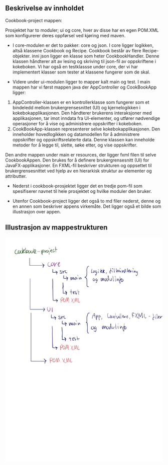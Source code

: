 ## Beskrivelse av innholdet 

Cookbook-project mappen: 

Prosjektet har to moduler; ui og core, hver av disse har en egen POM.XML som konfigurerer deres oppførsel ved kjøring med maven.

- I core-modulen er det to pakker: core og json. I core ligger logikken, altså klassene Cookbook og Recipe. Cookbook består av flere Recipe-objekter. inni json ligger en klasse som heter CookbookHandler. Denne klassen håndterer alt av lesing og skriving til json-fil av oppskriftene i kokeboken. Vi har også en testklassse under core, der vi har implementert klasser som tester at klassene fungerer som de skal.

- Videre under ui-modulen ligger to mapper kalt main og test. 
I main mappen har vi først mappen java der AppController og CookBookApp ligger:
1. AppController-klassen er en kontrollerklasse som fungerer som et bindeledd mellom brukergrensesnittet (UI) og kjernelogikken i kokebokapplikasjonen. Den håndterer brukerens interaksjoner med applikasjonen, tar imot inndata fra UI-elementer, og utfører nødvendige operasjoner for å vise og administrere oppskrifter i kokeboken. 
2. CookBookApp-klassen representerer selve kokebokapplikasjonen. Den inneholder hovedlogikken og datamodellen for å administrere oppskrifter og oppskriftsrelaterte data. Denne klassen kan inneholde metoder for å legge til, slette, søke etter, og vise oppskrifter.

Den andre mappen under main er resources, der ligger fxml filen til selve CookbookAppen. Den brukes for å definere brukergrensesnitt (UI) for JavaFX-applikasjoner. En FXML-fil beskriver strukturen og oppsettet til brukergrensesnittet ved hjelp av en hierarkisk struktur av elementer og attributter.

- Nederst i cookbook-prosjektet ligger det en tredje pom-fil som spesifiserer navnet til hele prosjektet og hvilke moduler den bruker. 

- Utenfor Cookbook-project ligger det også to md filer nederst, denne og en annen som beskriver appens virkemåte. Det ligger også et bilde som illustrasjon over appen. 


## Illustrasjon av mappestrukturen
![Bildebeskrivelse](ProjectStructure.jpeg)
